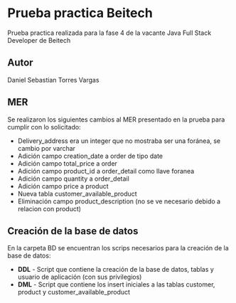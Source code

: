 # Prueba practica Beitech
Prueba practica realizada para la fase 4 de la vacante Java Full Stack Developer de Beitech

## Autor
Daniel Sebastian Torres Vargas

## MER
Se realizaron los siguientes cambios al MER presentado en la prueba para cumplir con lo solicitado:
* Delivery_address era un integer que no mostraba ser una foránea, se cambio por varchar
* Adición campo creation_date a order de tipo date
* Adición campo total_price a order
* Adición campo product_id a order_detail como llave foranea
* Adición campo quantity a order_detail
* Adición campo price a product
* Nueva tabla customer_available_product
* Eliminación campo product_description (no se ve necesario debido a relacion con product)

## Creación de la base de datos
En la carpeta BD se encuentran los scrips necesarios para la creación de la base de datos:
* **DDL** - Script que contiene la creación de la base de datos, tablas y usuario de aplicación (con sus privilegios)
* **DML** - Script que contiene los insert iniciales a las tablas customer, product y customer_available_product
